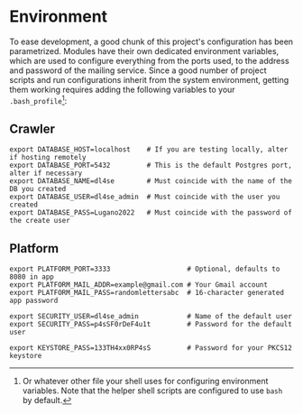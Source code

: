 # Environment

To ease development, a good chunk of this project's configuration has been parametrized. Modules have their own
dedicated environment variables, which are used to configure everything from the ports used, to the address and password
of the mailing service. Since a good number of project scripts and run configurations inherit from the system
environment, getting them working requires adding the following variables to your `.bash_profile`[^1]:

## Crawler
```shell
export DATABASE_HOST=localhost    # If you are testing locally, alter if hosting remotely
export DATABASE_PORT=5432         # This is the default Postgres port, alter if necessary
export DATABASE_NAME=dl4se        # Must coincide with the name of the DB you created
export DATABASE_USER=dl4se_admin  # Must coincide with the user you created
export DATABASE_PASS=Lugano2022   # Must coincide with the password of the create user
```

## Platform
```shell
export PLATFORM_PORT=3333                   # Optional, defaults to 8080 in app
export PLATFORM_MAIL_ADDR=example@gmail.com # Your Gmail account
export PLATFORM_MAIL_PASS=randomlettersabc  # 16-character generated app password

export SECURITY_USER=dl4se_admin            # Name of the default user
export SECURITY_PASS=p4sSF0rDeF4u1t         # Password for the default user

export KEYSTORE_PASS=133TH4xx0RP4sS         # Password for your PKCS12 keystore
```

[^1]: Or whatever other file your shell uses for configuring environment variables. Note that the helper shell scripts
are configured to use `bash` by default.
